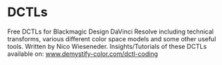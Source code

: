 # DCTLs
Free DCTLs for Blackmagic Design DaVinci Resolve including technical transforms, various different color space models and some other useful tools.
Written by Nico Wieseneder.
Insights/Tutorials of these DCTLs available on: www.demystify-color.com/dctl-coding
